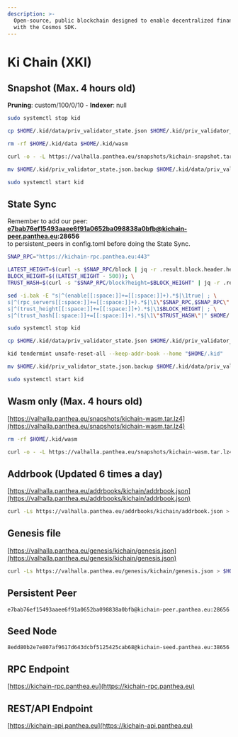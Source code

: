 ```yaml
---
description: >-
  Open-source, public blockchain designed to enable decentralized finance, built
  with the Cosmos SDK.
---
```


# Ki Chain (XKI)

## Snapshot (Max. 4 hours old)

**Pruning**: custom/100/0/10 - **Indexer**: null

```bash
sudo systemctl stop kid

cp $HOME/.kid/data/priv_validator_state.json $HOME/.kid/priv_validator_state.json.backup

rm -rf $HOME/.kid/data $HOME/.kid/wasm

curl -o - -L https://valhalla.panthea.eu/snapshots/kichain-snapshot.tar.lz4 | lz4 -c -d - | tar -x -C $HOME/.kid

mv $HOME/.kid/priv_validator_state.json.backup $HOME/.kid/data/priv_validator_state.json

sudo systemctl start kid
```

## State Sync

Remember to add our peer:\
**e7bab76ef15493aaee6f91a0652ba098838a0bfb@kichain-peer.panthea.eu:28656**\
to persistent\_peers in config.toml before doing the State Sync.

```bash
SNAP_RPC="https://kichain-rpc.panthea.eu:443"

LATEST_HEIGHT=$(curl -s $SNAP_RPC/block | jq -r .result.block.header.height); \
BLOCK_HEIGHT=$((LATEST_HEIGHT - 500)); \
TRUST_HASH=$(curl -s "$SNAP_RPC/block?height=$BLOCK_HEIGHT" | jq -r .result.block_id.hash)

sed -i.bak -E "s|^(enable[[:space:]]+=[[:space:]]+).*$|\1true| ; \
s|^(rpc_servers[[:space:]]+=[[:space:]]+).*$|\1\"$SNAP_RPC,$SNAP_RPC\"| ; \
s|^(trust_height[[:space:]]+=[[:space:]]+).*$|\1$BLOCK_HEIGHT| ; \
s|^(trust_hash[[:space:]]+=[[:space:]]+).*$|\1\"$TRUST_HASH\"|" $HOME/.kid/config/config.toml

sudo systemctl stop kid

cp $HOME/.kid/data/priv_validator_state.json $HOME/.kid/priv_validator_state.json.backup

kid tendermint unsafe-reset-all --keep-addr-book --home "$HOME/.kid"

mv $HOME/.kid/priv_validator_state.json.backup $HOME/.kid/data/priv_validator_state.json

sudo systemctl start kid
```

## Wasm only (Max. 4 hours old)

[https://valhalla.panthea.eu/snapshots/kichain-wasm.tar.lz4](https://valhalla.panthea.eu/snapshots/kichain-wasm.tar.lz4)

```bash
rm -rf $HOME/.kid/wasm

curl -o - -L https://valhalla.panthea.eu/snapshots/kichain-wasm.tar.lz4 | lz4 -c -d - | tar -x -C $HOME/.kid/
```

## Addrbook (Updated 6 times a day)

[https://valhalla.panthea.eu/addrbooks/kichain/addrbook.json](https://valhalla.panthea.eu/addrbooks/kichain/addrbook.json)

```bash
curl -Ls https://valhalla.panthea.eu/addrbooks/kichain/addrbook.json > $HOME/.kid/config/addrbook.json
```

## Genesis file

[https://valhalla.panthea.eu/genesis/kichain/genesis.json](https://valhalla.panthea.eu/genesis/kichain/genesis.json)

```bash
curl -Ls https://valhalla.panthea.eu/genesis/kichain/genesis.json > $HOME/.kid/config/genesis.json
```

## Persistent Peer

```url
e7bab76ef15493aaee6f91a0652ba098838a0bfb@kichain-peer.panthea.eu:28656
```

## Seed Node

```url
8edd80b2e7e807af9617d643dcbf5125425cab68@kichain-seed.panthea.eu:38656
```

## RPC Endpoint

[https://kichain-rpc.panthea.eu](https://kichain-rpc.panthea.eu)

## REST/API Endpoint

[https://kichain-api.panthea.eu](https://kichain-api.panthea.eu)

